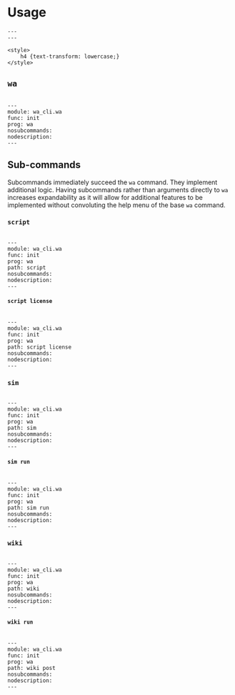 # Usage

```{raw} html
---
---

<style>
	h4 {text-transform: lowercase;}
</style>
```

## `wa`

```{autosimple} wa_cli.wa.init
```

```{argparse}
---
module: wa_cli.wa
func: init
prog: wa
nosubcommands:
nodescription:
---
```

## Sub-commands

Subcommands immediately succeed the `wa` command. They implement additional logic. Having subcommands rather than arguments directly to `wa` increases expandability as it will allow for additional features to be implemented without convoluting the help menu of the base `wa` command.

### `script`

```{autosimple} wa_cli.script.init
```

```{argparse}
---
module: wa_cli.wa
func: init
prog: wa
path: script
nosubcommands:
nodescription:
---
```

#### `script license`

```{autosimple} wa_cli.script.run_license
```

```{argparse}
---
module: wa_cli.wa
func: init
prog: wa
path: script license
nosubcommands:
nodescription:
---
```

### `sim`

```{autosimple} wa_cli.sim.init
```

```{argparse}
---
module: wa_cli.wa
func: init
prog: wa
path: sim
nosubcommands:
nodescription:
---
```

#### `sim run`

```{autosimple} wa_cli.sim.run_run
```

```{argparse}
---
module: wa_cli.wa
func: init
prog: wa
path: sim run
nosubcommands:
nodescription:
---
```

### `wiki`

```{autosimple} wa_cli.wiki.init
```

```{argparse}
---
module: wa_cli.wa
func: init
prog: wa
path: wiki
nosubcommands:
nodescription:
---
```

#### `wiki run`

```{autosimple} wa_cli.wiki.run_post
```

```{argparse}
---
module: wa_cli.wa
func: init
prog: wa
path: wiki post
nosubcommands:
nodescription:
---
```

